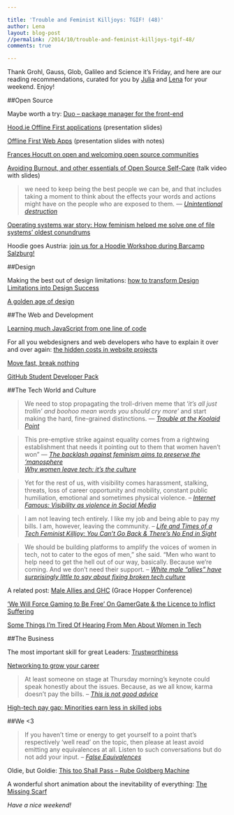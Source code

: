 ```yaml
---

title: 'Trouble and Feminist Killjoys: TGIF! (48)'
author: Lena
layout: blog-post
//permalink: /2014/10/trouble-and-feminist-killjoys-tgif-48/
comments: true

---
```


Thank Grohl, Gauss, Glob, Galileo and Science it’s Friday, and here are our reading recommendations, curated for you by <a href="http://twitter.com/juschm">Julia</a> and <a href="http://twitter.com/lrnrd">Lena</a> for your weekend. Enjoy!


##Open Source

Maybe worth a try: <a href="http://duojs.org/">Duo &#8211; package manager for the front-end</a>

<a href="http://stwissel.github.io/hoodiepreso/#/">Hood.ie Offline First applications</a> (presentation slides)

<a href="https://speakerdeck.com/espylaub/offline-first-web-apps-fronteers-2014">Offline First Web Apps</a> (presentation slides with notes)

<a href="http://geekfeminism.org/2014/10/01/opw-and-growstuff-frances-hocutt-on-open-and-welcoming-open-source-communities/">Frances Hocutt on open and welcoming open source communities</a>

<a href="http://vimeo.com/106232256">Avoiding Burnout, and other essentials of Open Source Self-Care</a> (talk video with slides)

>we need to keep being the best people we can be, and that includes taking a moment to think about the effects your words and actions might have on the people who are exposed to them. —
<cite><a href="http://helenhousandi.com/2014/09/unintentional-destruction/">Unintentional destruction</a></cite>

<a href="http://blog.valerieaurora.org/2014/10/03/operating-systems-war-story-how-feminism-helped-me-solve-one-of-file-systems-oldest-conundrums/" rel="bookmark">Operating systems war story: How feminism helped me solve one of file systems’ oldest conundrums</a>

Hoodie goes Austria: <a href="http://blog.hood.ie/2014/10/hoodie-goes-austria-join-us-for-a-hoodie-workshop-during-barcamp-salzburg/">join us for a Hoodie Workshop during Barcamp Salzburg!</a>


##Design

Making the best out of design limitations: <a href="http://www.webdesignerdepot.com/2014/09/how-to-transform-design-limitations-into-design-success/">how to transform Design Limitations into Design Success</a>

<a href="http://tmagazine.blogs.nytimes.com/2014/09/22/design-golden-age/">A golden age of design</a>


##The Web and Development

<a href="http://arqex.com/939/learning-much-javascript-one-line-code">Learning much JavaScript from one line of code</a>

For all you webdesigners and web developers who have to explain it over and over again: <a href="http://zoerooney.com/blog/business/top-hidden-costs-website-projects/">the hidden costs in website projects</a>

<a href="http://zachholman.com/talk/move-fast-break-nothing/">Move fast, break nothing</a>

<a href="https://education.github.com/pack">GitHub Student Developer Pack</a>


##The Tech World and Culture

> We need to stop propagating the troll-driven meme that &#8216;<em>it’s all just trollin’ and boohoo mean words you should cry more&#8217; </em>and start making the hard, fine-grained distinctions. —
<cite><a href="http://seriouspony.com/trouble-at-the-koolaid-point">Trouble at the Koolaid Point</a></cite>

> This pre-emptive strike against equality comes from a rightwing establishment that needs it pointing out to them that women haven&#8217;t won&#8221; —
<cite><a href="http://www.theguardian.com/commentisfree/2013/jul/31/backlash-against-feminism-manosphere-women">The backlash against feminism aims to preserve the &#8216;manosphere</a>
<br /><a href="http://fortune.com/2014/10/02/women-leave-tech-culture/">Why women leave tech: it&#8217;s the culture</a></cite>

> Yet for the rest of us, with visibility comes harassment, stalking, threats, loss of career opportunity and mobility, constant public humiliation, emotional and sometimes physical violence. –
<cite><a href="http://modelviewculture.com/pieces/internet-famous-visibility-as-violence-on-social-media">Internet Famous: Visibility as violence in Social Media</a></cite>

> I am not leaving tech entirely. I like my job and being able to pay my bills. I am, however, leaving the community. –
<cite><a href="http://juliepagano.com/blog/2014/10/10/life-and-times-of-a-tech-feminist-killjoy-you-cant-go-back-theres-no-end-in-sight/">Life and Times of a Tech Feminist Killjoy: You Can’t Go Back & There’s No End in Sight</a></cite>

>We should be building platforms to amplify the voices of women in tech, not to cater to the egos of men,” she said. “Men who want to help need to get the hell out of our way, basically. Because we&#8217;re coming. And we don&#8217;t need their support. –
<cite><a href="http://readwrite.com/2014/10/09/technology-sexism-male-allies-grace-hopper-celebration">White male &#8220;allies&#8221; have surprisingly little to say about fixing broken tech culture</a></cite>

A related post: <a href="http://www.catehuston.com/blog/2014/10/01/male-allies-and-ghc/">Male Allies and GHC</a> (Grace Hopper Conference)

<a href="http://www.firstpersonscholar.com/we-will-force-gaming-to-be-free/">‘We Will Force Gaming to Be Free’ On GamerGate & the Licence to Inflict Suffering</a>

<a href="http://www.catehuston.com/blog/2014/07/09/some-things-im-tired-of-hearing-from-men-about-women-in-tech/">Some Things I’m Tired Of Hearing From Men About Women in Tech</a>


##The Business

The most important skill for great Leaders: <a href="http://99u.com/articles/32883/the-most-important-skill-for-great-leaders-trustworthiness">Trustworthiness</a>

<a href="http://shopthebbar.com/blog/networking-to-grow-your-career/">Networking to grow your career</a>

>At least someone on stage at Thursday morning&#8217;s keynote could speak honestly about the issues. Because, as we all know, karma doesn&#8217;t pay the bills.</span> –
<cite><a href="http://readwrite.com/2014/10/09/nadella-women-dont-ask-for-raise">This is not good advice</a></cite>

<a href="http://www.usatoday.com/story/tech/2014/10/09/high-tech-pay-gap-hispanics-asians-african-americans/16606121/?utm_content=buffer65285&utm_medium=social&utm_source=twitter.com&utm_campaign=buffer">High-tech pay gap: Minorities earn less in skilled jobs</a>


##We <3

>If you haven&#8217;t time or energy to get yourself to a point that&#8217;s respectively &#8216;well read&#8217; on the topic, then please at least avoid emitting any equivalences at all. Listen to such conversations but do not add your input. –
<cite><a href="http://graydon2.dreamwidth.org/192881.html">False Equivalences</a></cite>

Oldie, but Goldie: <a href="https://www.youtube.com/watch?v=qybUFnY7Y8w#t=104">This too Shall Pass – Rube Goldberg Machine</a>

A wonderful short animation about the inevitability of everything: <a href="http://vimeo.com/107395294">The Missing Scarf</a>

<em>Have a nice weekend!</em>
